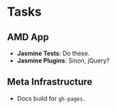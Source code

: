 Tasks
=====

## AMD App

* **Jasmine Tests**: Do these.
* **Jasmine Plugins**: Sinon, jQuery?

## Meta Infrastructure

* Docs build for `gh-pages`.
